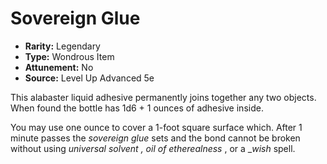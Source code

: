 # Sovereign Glue

- **Rarity:** Legendary
- **Type:** Wondrous Item
- **Attunement:** No
- **Source:** Level Up Advanced 5e

This alabaster liquid adhesive permanently joins together any two objects. When found the bottle has 1d6 + 1 ounces of adhesive inside. 

You may use one ounce to cover a 1-foot square surface which. After 1 minute passes the _sovereign glue_ sets and the bond cannot be broken without using _universal solvent , oil of etherealness_ , or a __wish_ spell.
